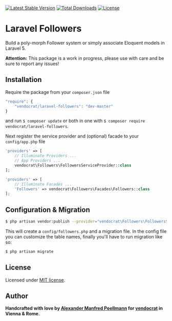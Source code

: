 [![Latest Stable Version](https://poser.pugx.org/vendocrat/laravel-followers/v/stable)](https://packagist.org/packages/vendocrat/laravel-followers)
[![Total Downloads](https://poser.pugx.org/vendocrat/laravel-followers/downloads)](https://packagist.org/packages/vendocrat/laravel-followers)
[![License](https://poser.pugx.org/vendocrat/laravel-followers/license)](https://packagist.org/packages/vendocrat/laravel-followers)

# Laravel Followers

Build a poly-morph Follower system or simply associate Eloquent models in Laravel 5.

**Attention:** This package is a work in progress, please use with care and be sure to report any issues!

## Installation

Require the package from your `composer.json` file

```php
"require": {
	"vendocrat/laravel-followers": "dev-master"
}
```

and run `$ composer update` or both in one with `$ composer require vendocrat/laravel-followers`.

Next register the service provider and (optional) facade to your `config/app.php` file

```php
'providers' => [
    // Illuminate Providers ...
    // App Providers ...
    vendocrat\Followers\FollowersServiceProvider::class
];
```

```php
'providers' => [
	// Illuminate Facades ...
    'Followers' => vendocrat\Followers\Facades\Followers::class
];
```

## Configuration & Migration

```bash
$ php artisan vendor:publish --provider="vendocrat\Followers\FollowersServiceProvider"
```

This will create a `config/followers.php` and a migration file. In the config file you can customize the table names, finally you'll have to run migration like so:

```bash
$ php artisan migrate
```

## License

Licensed under [MIT license](http://opensource.org/licenses/MIT).

## Author

**Handcrafted with love by [Alexander Manfred Poellmann](http://twitter.com/AMPoellmann) for [vendocrat](https://vendocr.at) in Vienna &amp; Rome.**
